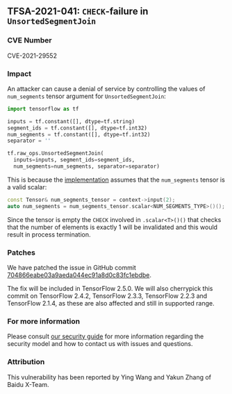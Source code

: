 ## TFSA-2021-041: `CHECK`-failure in `UnsortedSegmentJoin`

### CVE Number
CVE-2021-29552

### Impact
An attacker can cause a denial of service by controlling the values of
`num_segments` tensor argument for `UnsortedSegmentJoin`:

```python
import tensorflow as tf

inputs = tf.constant([], dtype=tf.string)
segment_ids = tf.constant([], dtype=tf.int32)
num_segments = tf.constant([], dtype=tf.int32)
separator = ''

tf.raw_ops.UnsortedSegmentJoin(
  inputs=inputs, segment_ids=segment_ids,
  num_segments=num_segments, separator=separator)
```

This is because the
[implementation](https://github.com/tensorflow/tensorflow/blob/a2a607db15c7cd01d754d37e5448d72a13491bdb/tensorflow/core/kernels/unsorted_segment_join_op.cc#L92-L93)
assumes that the `num_segments` tensor is a valid scalar:

```cc
const Tensor& num_segments_tensor = context->input(2);
auto num_segments = num_segments_tensor.scalar<NUM_SEGMENTS_TYPE>()();
```

Since the tensor is empty the `CHECK` involved in `.scalar<T>()()` that checks
that the number of elements is exactly 1 will be invalidated and this would
result in process termination.

### Patches
We have patched the issue in GitHub commit
[704866eabe03a9aeda044ec91a8d0c83fc1ebdbe](https://github.com/tensorflow/tensorflow/commit/704866eabe03a9aeda044ec91a8d0c83fc1ebdbe).

The fix will be included in TensorFlow 2.5.0. We will also cherrypick this
commit on TensorFlow 2.4.2, TensorFlow 2.3.3, TensorFlow 2.2.3 and TensorFlow
2.1.4, as these are also affected and still in supported range.

### For more information
Please consult [our security
guide](https://github.com/tensorflow/tensorflow/blob/master/SECURITY.md) for
more information regarding the security model and how to contact us with issues
and questions.

### Attribution
This vulnerability has been reported by Ying Wang and Yakun Zhang of Baidu
X-Team.
